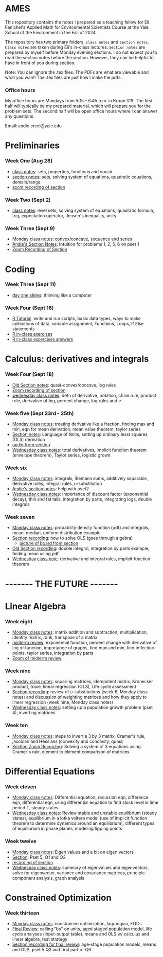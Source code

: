 # AMES
This repository contains the notes I prepared as a teaching fellow for Eli Fenichel's Applied Math for Environmental Scientists Course at the Yale School of the Environment in the Fall of 2024. 

The repository has two primary folders, `class notes` and `section notes`. `Class notes` are taken during Eli's in-class lectures. `Section notes` are prepared by myself before Monday evening sections. I do not expect you to read the section notes before the section. However, they can be helpful to have in front of you during section. 

Note: You can ignore the .tex files. The PDFs are what are viewable and what you want! The .tex files are just how I make the pdfs. 


### Office hours
My office hours are Mondays from 5:15 - 6:45 p.m. in Kroon 319. The first half will typically be my prepared material, which will prepare you for the problem sets. The second half will be open office hours where I can answer any questions. 

Email: andie.creel\@yale.edu 


# Preliminaries 

### Week One (Aug 28)

-  [class notes](class_notes/1_introduction_class.pdf): sets, properties, functions and vocab
-  [section notes](section_notes/1_section.pdf): sets, solving system of equations, quadratic equations, domain/range
- [zoom recording of section](https://yale.zoom.us/rec/share/WQ-3BEzd_GEec7FepNDbEjXUDq56v_cYkZhugw8Vyfyl_eyRB9_R9hB5xzVZoTKS.CntB5Aa1t5buY-hc?startTime=1693578615000)

### Week Two (Sept 2)

- [class notes](class_notes/2_mon/main.pdf): level sets, solving system of equations, quadratic formula, trig, expectation operator, Jensen's inequality, units

### Week Three (Sept 9)

- [Monday class notes](class_notes/4_mon_week/4_week.pdf): convex/concave, sequence and series 
- [Andie's Section Notes](section_notes/year_2024/1_section/main.pdf): Intuition for problems 1, 2, 5, 6 on pset 1
- [Zoom Recording of Section](https://yale.zoom.us/rec/share/gUQNJ1kNDebQq2aXWslJHU2wFPFWBTi4olNlTUgDE0Ujd80VCx-hXr2S5dynKjE4.XGbJordD-2tSOGaY?startTime=1725917730000)

 
# Coding  

### Week Three (Sept 11)

- [day one slides](<class_notes/3_think_like_computer.pptx>): thinking like a computer


### Week Four (Sept 16)

- [R Tutorial](class_notes/4_base_R.pdf): write and run scripts, basic data types, ways to make collections of data, variable assignment, Functions, Loops, If Else statements
- [R in-class exercises](class_notes/4_in_class_exercise.R)
- [R in-class excercises answers](class_notes/4_in_class_answers.R)



# Calculus: derivatives and integrals 

### Week Four (Sept 18) 

- [Old Section notes](section_notes/4_section/main.pdf): quasi-convex/concave, log rules
- [Zoom recording of section](https://yale.zoom.us/rec/share/EsTXAibjWFbX8EsFYbNeWClFm-wou-zKEPr6SC1Sib3OSCFIr4QU1X5UeE3AbQ3q.qWEfPqRKr6SK4TiC?startTime=1695073198000)
- [wednesday class notes](class_notes/4_weds_class.pdf): defn of derivative, notation, chain rule, product rule, derivative of log, percent change, log rules and e


### Week five (Sept 23rd - 25th)
- [Monday class notes](class_notes/5_mon/5_mon_class.pdf): treating derivative like a fraction, finding max and min, eqn for mean derivation, mean value theorem, taylor series 
- [Section notes](section_notes/5_section.pdf): Language of limits, setting up ordinary least squares (OLS) derivation
- [audio from section](https://yale.zoom.us/rec/play/NOLE2ZiBVl5BScXTMXc0Ijanr2lc5EfyyAij7MJED6tI62Sdj83JC-hkKv7vv8v43faJPIn93px5oVHC.sO5IRxDvbjEc1J_p?autoplay=true)
- [Wednesday class notes](class_notes/5_weds/main.pdf): total derivatives, implicit function theorem (envelope theorem), Taylor series, logistic grown 


### Week six 
- [Monday class notes](class_notes/6_mon_class.pdf): integrals, Riemann sums, additively separable, derivative rules, integral rules, u-substitution 
- [Andie's section notes](section_notes/6_section.pdf): help with pset2
- [Wednesday class notes](class_notes/6_weds/main.pdf): Importance of discount factor (exponential decay), thin and fat tails, integration by parts, integrating logs, double integrals  

### Week seven 
- [Monday class notes](class_notes/7_mon/main.pdf): probability density function (pdf) and integrals, mean, median, uniform distribution example
- [Section recording](https://yale.zoom.us/rec/share/UByKcwsLCteOMkKTldM8GViShUGsxvL3NlMOPwLEaVsQs7x5HnIysTAHnl4lEhWx.tILGLe9-FfFb4etT?startTime=1728336943000): how to solve OLS (goes through algebra)
  - [picture of board from section](section_notes/7_section.pdf)
- [Old Section recording](https://yale.zoom.us/rec/play/HdIZ2C4q72FmYB1cjGHjryJ7PR1LTvQLdRk7wU1VL5lPbkL1lcft04o46YPNK9kI_pAXNstlDPR-Bl3L.yLaOoLu5hra3StEB?autoplay=true&startTime=1696887250000): double integral, integration by parts example, finding mean using pdf 
- [Wednesday class note](class_notes/7_weds.pdf): derivative and integral rules, implicit function theorem

# ------- THE FUTURE -------


# Linear Algebra 

### Week eight 
- [Monday class notes](class_notes/8_mon.pdf): matrix addition and subtraction, multiplication, identity matrix, rank, transpose of a matrix 
- [midterm review](section_notes/midterm.pdf): exponential function, percent change with derivative of log of function, importance of graphs, find max and min, find inflection points, taylor series, integration by parts
- [Zoom of midterm review](https://yale.zoom.us/rec/share/06grQMktcnp_WvWAtPB1kWkS86RMxa1D4So1NVFy21KPg756QL7ERTOLxK114-in.F1GW-HFe-6dGorGa?startTime=1698096961000)

### Week nine 
- [Monday class notes](class_notes/9_mon.pdf): squaring matrices, idempotent matrix, Kronecker product, trace, linear regression (OLS), Life cycle assessment
- [Section recording](https://yale.zoom.us/rec/play/eFOC3kVkqWOvfn6lNGsQSpsFmvCFk_lqj5lHqviVeIC__t9VlTMNapesMmQYWvlQpBSsNDrbfQE0ND4K.4mQcji2-5eJAkylI?autoplay=true&startTime=1698701474000): review of u-substitutions (week 6, Monday class notes) and discussion of weighting matrices and how they apply to linear regression (week nine, Monday class notes)
- [Wednesday class notes](class_notes/9_weds.pdf): setting up a population growth problem (pset 4), inverting matrices 


### Week ten 
- [Monday class notes](class_notes/10_mon.pdf): steps to invert a 3 by 3 matrix, Cramer's rule, jacobian and Hessians (convexity and concavity, quasi)
- [Section Zoom Recording](https://yale.zoom.us/rec/share/DcaOagpyLqq8naFj4VIdKcRIf80c7TNyR2z_23-Y3z8mtqEX1NJwkceO7qEPjH10.nur9edVdvhrvobmB?startTime=1699309891000): Solving a system of 3 equations using Cramer's rule, element to element comparison of matrices

# Differential Equations 

### Week eleven 
- [Monday class notes](class_notes/11_mon/main.pdf): Differential equation, recursion eqn, difference eqn, differential eqn, using differential equation to find stock level in time period T, steady states
- [Wednesday class notes](class_notes/11_weds/main.pdf): Review stable and unstable equilibrium (steady states), equilibrium in a lotka voltera model (use of implicit function theorem to determine dynamics around an equilibrium), different types of equilibrium in phase planes, modeling tipping points 

### Week twelve 
- [Monday class notes](class_notes/12_mon.pdf): Eigen values and a bit on eigen vectors 
- [Section](section_notes/12_section.pdf): Pset 5, Q1 and Q2
- [recording of section](https://yale.zoom.us/rec/share/Lc1Mm89IJ7RyrpwzBJlflfnh-GRtfqk3fbrPsxELvOM5jo99JsztRlKfdWk58zHW.RjZ9c2j--2hYFGFg?startTime=1701124522000)
- [Wednesday class notes](class_notes/12_weds/main.pdf): summary of eigenvalues and eigenvectors, solve for eigenvector, variance and covariance matrices, principle component analysis, graph analysis 



# Constrained Optimization 

### Week thirteen 
- [Monday class notes](class_notes/13_mon/main.pdf): constrained optimization, lagrangian, FOCs
- [Final Review](section_notes/13_section.pdf): calling "bs" on units, aged staged population model, life cycle analyses (input-output table), means and OLS w/ calculus and linear algebra, test strategy
- [Section recording for final review](https://yale.zoom.us/rec/share/9MXTvjsXExL-Q6PMpZLXZ5tPWTuH8paPSICmrbnuA7FvV1A4V4BZwUoIZvw4DrJx.iezbrCrm4UNp6oZ3): age-stage population models, means and OLS, pset 5 Q3 and first part of Q6


